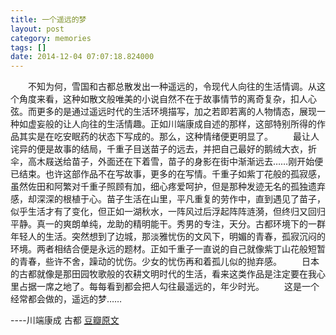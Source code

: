 ```yaml
---
title: 一个遥远的梦
layout: post
category: memories
tags: []
date: 2014-12-04 07:07:18.824000
---
```

　　不知为何，雪国和古都总散发出一种遥远的，令现代人向往的生活情调。从这个角度来看，这种如散文般唯美的小说自然不在于故事情节的离奇复杂，扣人心弦。而更多的是通过遥远时代的生活环境描写，加之若即若离的人物情态，展现一种如虚妄般的让人向往的生活情趣。正如川端康成自述的那样，这部特别所得的作品其实是在吃安眠药的状态下写成的。那么，这种情绪便更明显了。 
　　最让人诧异的便是故事的结局，千重子目送苗子的远去，并把自己最好的鹅绒大衣，折伞，高木屐送给苗子，外面还在下着雪，苗子的身影在街中渐渐远去……刚开始便已结束。也许这部作品不在写故事，更多的在写情。千重子如紫丁花般的孤寂感，虽然佐田和阿繁对千重子照顾有加，细心疼爱呵护，但是那种发迹无名的孤独遗弃感，却深深的根植于心。苗子生活在山里，平凡重复的劳作中，直到遇见了苗子，似乎生活才有了变化，但正如一湖秋水，一阵风过后浮起阵阵涟漪，但终归又回归平静。真一的爽朗单纯，龙助的精明能干。秀男的专注，天分。古都环境下的一群年轻人的生活。突然想到了边城，那淡雅忧伤的文风下，明媚的青春，孤寂沉闷的环境。两者相结合便是永远的题材。正如千重子一直说的自己就像紫丁山花般短暂的青春，些许不舍，躁动的忧伤。少女的忧伤再和着孤儿似的抛弃感。
　　日本的古都就像是那田园牧歌般的农耕文明时代的生活，看来这类作品是注定要在我心里占据一席之地了。每每看到都会把人勾往最遥远的，年少时光。 
　　这是一个经常都会做的，遥远的梦……

----川端康成 古都
[豆瓣原文](http://book.douban.com/review/7188242/)
